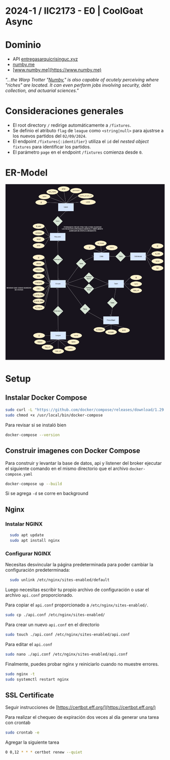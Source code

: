 # 2024-1 / IIC2173 - E0 | CoolGoat Async

# Dominio
- API [entregasarquicrisinguc.xyz](https://entregasarquicrisinguc.xyz) 
- [numby.me](https://numby.me)
- [www.numby.me](https://www.numby.me)

_"...the Warp Trotter "[Numby](https://honkai-star-rail.fandom.com/wiki/Topaz_and_Numby)," is also capable of acutely perceiving where "riches" are located. It can even perform jobs involving security, debt collection, and actuarial sciences."_

# Consideraciones generales

- El root directory ```/``` redirige automáticamente a ```/fixtures```.
- Se definio el atributo ```flag``` de ```league``` como ```<string|null>``` para ajustrse a los nuevos partidos del ```02/09/2024```.
- El endpoint ```/fixtures{:identifier}``` utiliza el ```id``` del _nested object_ ```fixtures``` para identificar los partidos.
- El parámetro ```page``` en el endpoint ```/fixtures``` comienza desde ```0```.

# ER-Model

![Modelo ER](docs/ER-Model.png)



# Setup

## Instalar Docker Compose

```sh
sudo curl -L "https://github.com/docker/compose/releases/download/1.29.2/docker-compose-$(uname -s)-$(uname -m)" -o /usr/local/bin/docker-compose
sudo chmod +x /usr/local/bin/docker-compose
```

Para revisar si se instaló bien

```sh
docker-compose --version
```

## Construir imagenes con Docker Compose

Para construir y levantar la base de datos, api y listener del broker ejecutar el siguiente comando en el mismo directorio que el archivo `docker-compose.yaml`
```sh
docker-compose up --build
```

Si se agrega `-d` se corre en background

## Nginx

### Instalar NGINX
```sh
  sudo apt update
  sudo apt install nginx
```

### Configurar NGINX

Necesitas desvincular la página predeterminada para poder cambiar la configuración predeterminada:
```sh
  sudo unlink /etc/nginx/sites-enabled/default
```

Luego necesitas escribir tu propio archivo de configuración o usar el archivo `api.conf` proporcionado.

Para copiar el `api.conf` proporcionado a `/etc/nginx/sites-enabled/`.
```sh
sudo cp ./api.conf /etc/nginx/sites-enabled/
```

Para crear un nuevo `api.conf` en el directorio
```sh
sudo touch ./api.conf /etc/nginx/sites-enabled/api.conf
```

Para editar el `api.conf`

```sh
sudo nano ./api.conf /etc/nginx/sites-enabled/api.conf
```

Finalmente, puedes probar nginx y reiniciarlo cuando no muestre errores.
```sh
sudo nginx -t
sudo systemctl restart nginx
```

## SSL Certificate
Seguir instrucciones de [https://certbot.eff.org/](https://certbot.eff.org/)

Para realizar el chequeo de expiración dos veces al día generar una tarea con crontab
```sh
sudo crontab -e
```

Agregar la siguiente tarea
```sh
0 0,12 * * * certbot renew --quiet
```